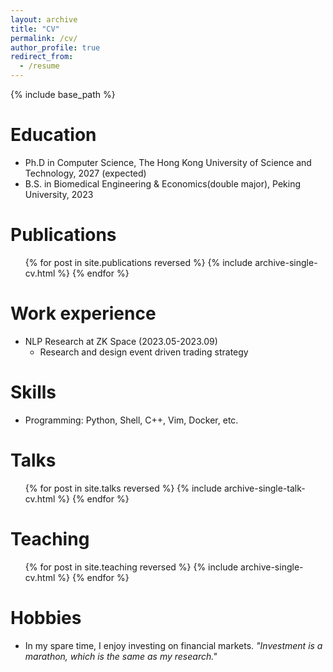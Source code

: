 ```yaml
---
layout: archive
title: "CV"
permalink: /cv/
author_profile: true
redirect_from:
  - /resume
---
```


{% include base_path %}

Education
======
* Ph.D in Computer Science, The Hong Kong University of Science and Technology, 2027 (expected)
* B.S. in Biomedical Engineering & Economics(double major), Peking University, 2023

Publications
======
  <ul>{% for post in site.publications reversed %}
    {% include archive-single-cv.html %}
  {% endfor %}</ul>

Work experience
======
* NLP Research at ZK Space (2023.05-2023.09) 
  * Research and design event driven trading strategy
  
Skills
======
* Programming: Python, Shell, C++, Vim, Docker, etc.
  
Talks
======
  <ul>{% for post in site.talks reversed %}
    {% include archive-single-talk-cv.html  %}
  {% endfor %}</ul>
  
Teaching
======
  <ul>{% for post in site.teaching reversed %}
    {% include archive-single-cv.html %}
  {% endfor %}</ul>

Hobbies
======
* In my spare time, I enjoy investing on financial markets. *"Investment is a marathon, which is the same as my research."*